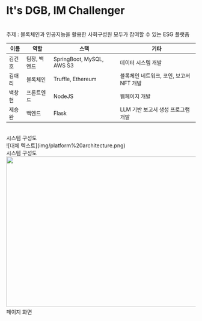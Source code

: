 # It's DGB, IM Challenger

<br/>
주제 : 블록체인과 인공지능을 활용한 사회구성원 모두가 참여할 수 있는 ESG 플랫폼

| 이름   | 역할                  | 스택                       | 기타                               |
|---------|------------------------|-----------------------------|-----------------------------------|
| 김건호   | 팀장, 백엔드     | SpringBoot, MySQL, AWS S3  | 데이터 시스템 개발                |
| 김애리   | 블록체인    | Truffle, Ethereum               | 블록체인 네트워크, 코인, 보고서 NFT 개발 |
| 백창현   | 프론트엔드   | NodeJS                         | 웹페이지 개발                     |
| 제승완   | 백엔드       | Flask                          | LLM 기반 보고서 생성 프로그램 개발 |

<br/>
시스템 구성도
<br/> ![대체 텍스트](img/platform%20architecture.png)

<br/>
시스템 구성도
<br/> <img src="https://i.postimg.cc/gkz9THzj/image.png" width="740" height="400">

<br/> 
페이지 화면
